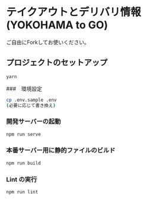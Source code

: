 # テイクアウトとデリバリ情報 (YOKOHAMA to GO)

ご自由にForkしてお使いください。

## プロジェクトのセットアップ

```sh
yarn
```

###　環境設定

```sh
cp .env.sample .env
(必要に応じて書き換え)
```

### 開発サーバーの起動

```sh
npm run serve
```

### 本番サーバー用に静的ファイルのビルド

```sh
npm run build
```

### Lint の実行

```sh
npm run lint
```
